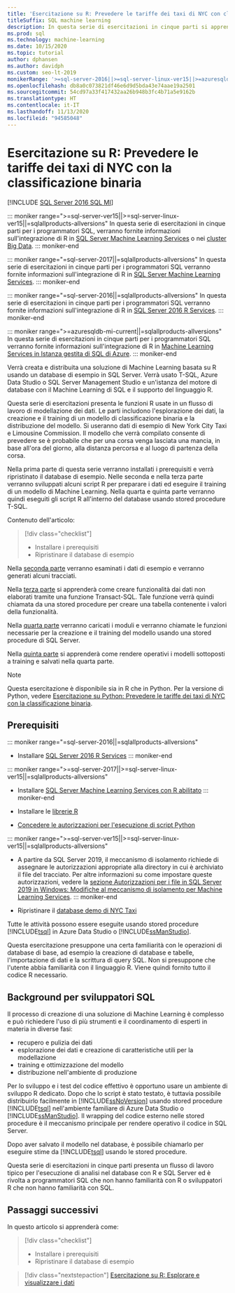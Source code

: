 ```yaml
---
title: 'Esercitazione su R: Prevedere le tariffe dei taxi di NYC con classificazione binaria'
titleSuffix: SQL machine learning
description: In questa serie di esercitazioni in cinque parti si apprenderà come incorporare il codice R nelle stored procedure di SQL Server e nelle funzioni T-SQL con il Machine Learning di SQL per prevedere le tariffe dei taxi di NYC usando la classificazione binaria.
ms.prod: sql
ms.technology: machine-learning
ms.date: 10/15/2020
ms.topic: tutorial
author: dphansen
ms.author: davidph
ms.custom: seo-lt-2019
monikerRange: '>=sql-server-2016||>=sql-server-linux-ver15||>=azuresqldb-mi-current||=sqlallproducts-allversions'
ms.openlocfilehash: db8a0c073821df46e6d9d5bda43e74aae19a2501
ms.sourcegitcommit: 54cd97a33f417432aa26b948b3fc4b71a5e9162b
ms.translationtype: HT
ms.contentlocale: it-IT
ms.lasthandoff: 11/13/2020
ms.locfileid: "94585048"
---
```

# <a name="r-tutorial-predict-nyc-taxi-fares-with-binary-classification"></a>Esercitazione su R: Prevedere le tariffe dei taxi di NYC con la classificazione binaria
[!INCLUDE [SQL Server 2016 SQL MI](../../includes/applies-to-version/sqlserver2016-asdbmi.md)]

::: moniker range=">=sql-server-ver15||>=sql-server-linux-ver15||=sqlallproducts-allversions"
In questa serie di esercitazioni in cinque parti per i programmatori SQL, verranno fornite informazioni sull'integrazione di R in [SQL Server Machine Learning Services](../sql-server-machine-learning-services.md) o nei [cluster Big Data](../../big-data-cluster/machine-learning-services.md).
::: moniker-end

::: moniker range="=sql-server-2017||=sqlallproducts-allversions"
In questa serie di esercitazioni in cinque parti per i programmatori SQL verranno fornite informazioni sull'integrazione di R in [SQL Server Machine Learning Services](../sql-server-machine-learning-services.md).
::: moniker-end

::: moniker range="=sql-server-2016||=sqlallproducts-allversions"
In questa serie di esercitazioni in cinque parti per i programmatori SQL verranno fornite informazioni sull'integrazione di R in [SQL Server 2016 R Services](../sql-server-machine-learning-services.md).
::: moniker-end

::: moniker range=">=azuresqldb-mi-current||=sqlallproducts-allversions"
In questa serie di esercitazioni in cinque parti per i programmatori SQL verranno fornite informazioni sull'integrazione di R in [Machine Learning Services in Istanza gestita di SQL di Azure](/azure/azure-sql/managed-instance/machine-learning-services-overview).
::: moniker-end

Verrà creata e distribuita una soluzione di Machine Learning basata su R usando un database di esempio in SQL Server. Verrà usato T-SQL, Azure Data Studio o SQL Server Management Studio e un'istanza del motore di database con il Machine Learning di SQL e il supporto del linguaggio R.

Questa serie di esercitazioni presenta le funzioni R usate in un flusso di lavoro di modellazione dei dati. Le parti includono l'esplorazione dei dati, la creazione e il training di un modello di classificazione binaria e la distribuzione del modello. Si useranno dati di esempio di New York City Taxi e Limousine Commission. Il modello che verrà compilato consente di prevedere se è probabile che per una corsa venga lasciata una mancia, in base all'ora del giorno, alla distanza percorsa e al luogo di partenza della corsa.

Nella prima parte di questa serie verranno installati i prerequisiti e verrà ripristinato il database di esempio. Nelle seconda e nella terza parte verranno sviluppati alcuni script R per preparare i dati ed eseguire il training di un modello di Machine Learning. Nella quarta e quinta parte verranno quindi eseguiti gli script R all'interno del database usando stored procedure T-SQL.

Contenuto dell'articolo:

> [!div class="checklist"]
> + Installare i prerequisiti
> + Ripristinare il database di esempio

Nella [seconda parte](r-taxi-classification-explore-data.md) verranno esaminati i dati di esempio e verranno generati alcuni tracciati.

Nella [terza parte](r-taxi-classification-create-features.md) si apprenderà come creare funzionalità dai dati non elaborati tramite una funzione Transact-SQL. Tale funzione verrà quindi chiamata da una stored procedure per creare una tabella contenente i valori della funzionalità.

Nella [quarta parte](r-taxi-classification-train-model.md) verranno caricati i moduli e verranno chiamate le funzioni necessarie per la creazione e il training del modello usando una stored procedure di SQL Server.

Nella [quinta parte](r-taxi-classification-deploy-model.md) si apprenderà come rendere operativi i modelli sottoposti a training e salvati nella quarta parte.

> [!NOTE]
> Questa esercitazione è disponibile sia in R che in Python. Per la versione di Python, vedere [Esercitazione su Python: Prevedere le tariffe dei taxi di NYC con la classificazione binaria](r-taxi-classification-introduction.md).

## <a name="prerequisites"></a>Prerequisiti

::: moniker range="=sql-server-2016||=sqlallproducts-allversions"
+ Installare [SQL Server 2016 R Services](../install/sql-r-services-windows-install.md#verify-installation)
::: moniker-end

::: moniker range=">=sql-server-2017||>=sql-server-linux-ver15||=sqlallproducts-allversions"
+ Installare [SQL Server Machine Learning Services con R abilitato](../install/sql-machine-learning-services-windows-install.md#verify-installation)
::: moniker-end

+ Installare le [librerie R](../package-management/r-package-information.md)

+ [Concedere le autorizzazioni per l'esecuzione di script Python](../security/user-permission.md)

::: moniker range=">=sql-server-ver15||>=sql-server-linux-ver15||=sqlallproducts-allversions"
+ A partire da SQL Server 2019, il meccanismo di isolamento richiede di assegnare le autorizzazioni appropriate alla directory in cui è archiviato il file del tracciato. Per altre informazioni su come impostare queste autorizzazioni, vedere la [sezione Autorizzazioni per i file in SQL Server 2019 in Windows: Modifiche al meccanismo di isolamento per Machine Learning Services](../install/sql-server-machine-learning-services-2019.md#file-permissions).
::: moniker-end

+ Ripristinare il [database demo di NYC Taxi](demo-data-nyctaxi-in-sql.md)

Tutte le attività possono essere eseguite usando stored procedure [!INCLUDE[tsql](../../includes/tsql-md.md)] in Azure Data Studio o [!INCLUDE[ssManStudio](../../includes/ssmanstudio-md.md)].

Questa esercitazione presuppone una certa familiarità con le operazioni di database di base, ad esempio la creazione di database e tabelle, l'importazione di dati e la scrittura di query SQL. Non si presuppone che l'utente abbia familiarità con il linguaggio R. Viene quindi fornito tutto il codice R necessario.

## <a name="background-for-sql-developers"></a>Background per sviluppatori SQL

Il processo di creazione di una soluzione di Machine Learning è complesso e può richiedere l'uso di più strumenti e il coordinamento di esperti in materia in diverse fasi:

+ recupero e pulizia dei dati
+ esplorazione dei dati e creazione di caratteristiche utili per la modellazione
+ training e ottimizzazione del modello
+ distribuzione nell'ambiente di produzione

Per lo sviluppo e i test del codice effettivo è opportuno usare un ambiente di sviluppo R dedicato. Dopo che lo script è stato testato, è tuttavia possibile distribuirlo facilmente in [!INCLUDE[ssNoVersion](../../includes/ssnoversion-md.md)] usando stored procedure [!INCLUDE[tsql](../../includes/tsql-md.md)] nell'ambiente familiare di Azure Data Studio o [!INCLUDE[ssManStudio](../../includes/ssmanstudio-md.md)]. Il wrapping del codice esterno nelle stored procedure è il meccanismo principale per rendere operativo il codice in SQL Server.

Dopo aver salvato il modello nel database, è possibile chiamarlo per eseguire stime da [!INCLUDE[tsql](../../includes/tsql-md.md)] usando le stored procedure.

Questa serie di esercitazioni in cinque parti presenta un flusso di lavoro tipico per l'esecuzione di analisi nel database con R e SQL Server ed è rivolta a programmatori SQL che non hanno familiarità con R o sviluppatori R che non hanno familiarità con SQL.

## <a name="next-steps"></a>Passaggi successivi

In questo articolo si apprenderà come:

> [!div class="checklist"]
> + Installare i prerequisiti
> + Ripristinare il database di esempio

> [!div class="nextstepaction"]
> [Esercitazione su R: Esplorare e visualizzare i dati](r-taxi-classification-explore-data.md)